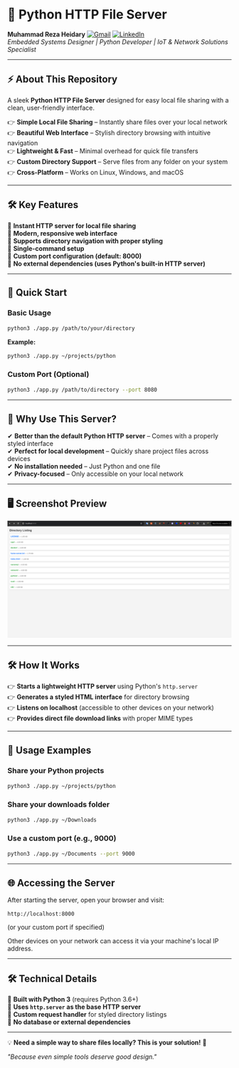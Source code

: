 # 🚀 Python HTTP File Server  
**Muhammad Reza Heidary**  [![Gmail](https://img.shields.io/badge/Gmail-D14836?logo=gmail&logoColor=white)](mailto:muhammadreza.heidary@gmail.com)  [![LinkedIn](https://img.shields.io/badge/LinkedIn-%230077B5.svg?logo=linkedin&logoColor=white)](https://www.linkedin.com/in/muhammad-reza-heidary/)  
*Embedded Systems Designer | Python Developer | IoT & Network Solutions Specialist*  

---

## ⚡ About This Repository  
A sleek **Python HTTP File Server** designed for easy local file sharing with a clean, user-friendly interface.  

👉 **Simple Local File Sharing** – Instantly share files over your local network  
👉 **Beautiful Web Interface** – Stylish directory browsing with intuitive navigation  
👉 **Lightweight & Fast** – Minimal overhead for quick file transfers  
👉 **Custom Directory Support** – Serve files from any folder on your system  
👉 **Cross-Platform** – Works on Linux, Windows, and macOS  

---

## 🛠️ Key Features  

🔹 **Instant HTTP server for local file sharing**  
🔹 **Modern, responsive web interface**  
🔹 **Supports directory navigation with proper styling**  
🔹 **Single-command setup**  
🔹 **Custom port configuration (default: 8000)**  
🔹 **No external dependencies (uses Python's built-in HTTP server)**  

---

## 🚀 Quick Start  

### Basic Usage  
```bash
python3 ./app.py /path/to/your/directory
```
**Example:**  
```bash
python3 ./app.py ~/projects/python
```

### Custom Port (Optional)  
```bash
python3 ./app.py /path/to/directory --port 8080
```

---

## 🌟 Why Use This Server?  
✔ **Better than the default Python HTTP server** – Comes with a properly styled interface  
✔ **Perfect for local development** – Quickly share project files across devices  
✔ **No installation needed** – Just Python and one file  
✔ **Privacy-focused** – Only accessible on your local network  

---

## 🖥️ Screenshot Preview  
![Alt text](./assets/sample-shot.png)    

---

## 🛠️ How It Works  

👉 **Starts a lightweight HTTP server** using Python's `http.server`  
👉 **Generates a styled HTML interface** for directory browsing  
👉 **Listens on localhost** (accessible to other devices on your network)  
👉 **Provides direct file download links** with proper MIME types  

---

## 📀 Usage Examples  

### Share your Python projects  
```bash
python3 ./app.py ~/projects/python
```

### Share your downloads folder  
```bash
python3 ./app.py ~/Downloads
```

### Use a custom port (e.g., 9000)  
```bash
python3 ./app.py ~/Documents --port 9000
```

---

## 🌐 Accessing the Server  

After starting the server, open your browser and visit:  
```
http://localhost:8000
```
(or your custom port if specified)  

Other devices on your network can access it via your machine's local IP address.  

---

## 🛠️ Technical Details  

🔹 **Built with Python 3** (requires Python 3.6+)  
🔹 **Uses `http.server` as the base HTTP server**  
🔹 **Custom request handler** for styled directory listings  
🔹 **No database or external dependencies**  

---

💡 **Need a simple way to share files locally? This is your solution!** 🚀  

*"Because even simple tools deserve good design."*


